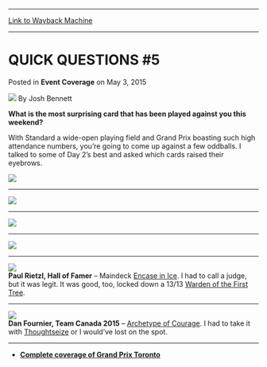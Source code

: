 
---
[Link to Wayback Machine](https://web.archive.org/web/20150505161428/http://magic.wizards.com/en/events/coverage/gptor15/quick-questions-5-2015-05-03)

[_metadata_:author]:- "Josh Bennett"
[_metadata_:description]:- "What is the most surprising card that has been played against you this weekend? With Standard a wide-open playing field and Grand Prix boasting such high attendance numbers, you’re going to come up against a few oddballs. I talked to some of Day 2’s best and asked which cards raised their eyebrows."
[_metadata_:generator]:- "Drupal 7 (http://drupal.org)"
[_metadata_:node]:- "382306"
[_metadata_:publish_date]:- "2015-05-03"
[_metadata_:source]:- "div-main-content"
[_metadata_:title]:- "QUICK QUESTIONS #5"
[_metadata_:wayback_capture_timestamp]:- "2015-05-05 16:14:28"
[_metadata_:wayback_raw_url]:- "https://web.archive.org/web/20150505161428id_/http://magic.wizards.com/en/events/coverage/gptor15/quick-questions-5-2015-05-03"
[_metadata_:wayback_url]:- "http://magic.wizards.com/en/events/coverage/gptor15/quick-questions-5-2015-05-03"
---


QUICK QUESTIONS #5
==================



 Posted in **Event Coverage**
 on May 3, 2015 






![](https://media.magic.wizards.com/styles/auth_small/public/images/person/authorpic_joshbennett.jpg)
By Josh Bennett










**What is the most surprising card that has been played against you this weekend?**



With Standard a wide-open playing field and Grand Prix boasting such high attendance numbers, you’re going to come up against a few oddballs. I talked to some of Day 2’s best and asked which cards raised their eyebrows.


![](https://media.wizards.com/2015/events/gptor15/gptor15_d2qq-manfield.jpg)  





---



![](https://media.wizards.com/2015/events/gptor15/gptor15_d2qq-perez.jpg)  





---


![](https://media.wizards.com/2015/events/gptor15/gptor15_d2qq-stern.jpg)  





---


**![](https://media.wizards.com/2015/events/gptor15/gptor15_d2qq-lanthier.jpg)**  





---


**![](https://media.wizards.com/2015/events/gptor15/gptor15_d2qq-rietzl.jpg)**  
**Paul Rietzl, Hall of Famer** – Maindeck [Encase in Ice](http://gatherer.wizards.com/Pages/Card/Details.aspx?name=Encase+in+Ice). I had to call a judge, but it was legit. It was good, too, locked down a 13/13 [Warden of the First Tree](http://gatherer.wizards.com/Pages/Card/Details.aspx?name=Warden+of+the+First+Tree).




---

**![](https://media.wizards.com/2015/events/gptor15/gptor15_d2qq-fournier.jpg)**  
**Dan Fournier, Team Canada 2015** – [Archetype of Courage](http://gatherer.wizards.com/Pages/Card/Details.aspx?name=Archetype+of+Courage). I had to take it with [Thoughtseize](http://gatherer.wizards.com/Pages/Card/Details.aspx?name=Thoughtseize) or I would’ve lost on the spot.




---

* **[Complete coverage of Grand Prix Toronto](/node/380921)**

 




